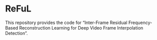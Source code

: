 # ReFuL
This repository provides the code for “Inter-Frame Residual Frequency-Based Reconstruction Learning for Deep Video Frame Interpolation Detection”.
